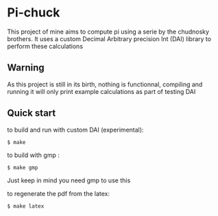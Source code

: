 # Pi-chuck
This project of mine aims to compute pi using a serie by the chudnosky brothers.
It uses a custom Decimal Arbitrary precision Int (DAI) library to perform these calculations

## Warning
As this project is still in its birth, nothing is functionnal, compiling and running it will only print example calculations as part of testing DAI

## Quick start
to build and run with custom DAI (experimental):
```
$ make
```
to build with gmp : 
```
$ make gmp
```
Just keep in mind you need gmp to use this

to regenerate the pdf from the latex:
```
$ make latex
```